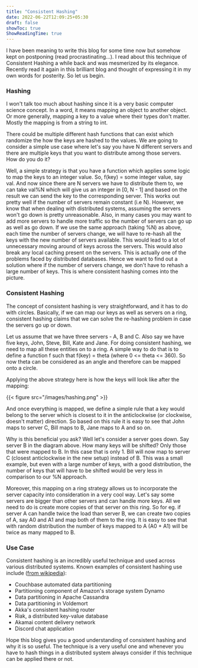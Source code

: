 ```yaml
---
title: "Consistent Hashing"
date: 2022-06-22T12:09:25+05:30
draft: false
showToc: true
ShowReadingTime: true
---
```


 I have been meaning to write this blog for some time now but somehow kept on postponing (read procrastinating...). I read about this technique of Consistent Hashing a while back and was mesmerized by its elegance. Recently read it again in this brilliant blog and thought of expressing it in my own words for posterity. So let us begin.

### Hashing
I won't talk too much about hashing since it is a very basic computer science concept. In a word, it means mapping an object to another object. Or more generally, mapping a key to a value where their types don't matter. Mostly the mapping is from a string to int. 

There could be multiple different hash functions that can exist which randomize the how the keys are hashed to the values. We are going to consider a simple use case where let's say you have N different servers and there are multiple keys that you want to distribute among those servers. How do you do it?

Well, a simple strategy is that you have a function which applies some logic to map the keys to an integer value. So, f(key) = some integer value, say val. And now since there are N servers we have to distribute them to, we can take val%N which will give us an integer in [0, N - 1] and based on the result we can send the key to the corresponding server. 
This works out pretty well if the number of servers remain constant (i.e N). However, we know that when dealing with distributed systems, assuming the servers won't go down is pretty unreasonable. Also, in many cases you may want to add more servers to handle more traffic so the number of servers can go up as well as go down. 
If we use the same approach (taking %N) as above, each time the number of servers change, we will have to re-hash all the keys with the new number of servers available. This would lead to a lot of unnecessary moving around of keys across the servers. This would also break any local caching present on the servers. This is actually one of the problems faced by distributed databases. 
Hence we want to find out a solution where if the number of servers change, we don't have to rehash a large number of keys. This is where consistent hashing comes into the picture.

### Consistent Hashing
The concept of consistent hashing is very straightforward, and it has to do with circles. Basically, if we can map our keys as well as servers on a ring, consistent hashing claims that we can solve the re-hashing problem in case the servers go up or down. 

Let us assume that we have three servers - A, B and C. Also say we have five keys, John, Steve, Bill, Kate and Jane. For doing consistent hashing, we need to map all these entities on to a ring. A simple way to do that is to define a function f such that f(key) = theta (where 0 <= theta <= 360). So now theta can be considered as an angle and therefore can be mapped onto a circle.

Applying the above strategy here is how the keys will look like after the mapping:

{{< figure src="/images/hashing.png"  >}}

And once everything is mapped, we define a simple rule that a key would belong to the server which is closest to it in the anticlockwise (or clockwise, doesn't matter) direction. So based on this rule it is easy to see that John maps to server C, Bill maps to B, Jane maps to A and so on.

Why is this beneficial you ask? Well let's consider a server goes down. Say server B in the diagram above. How many keys will be shifted? Only those that were mapped to B. In this case that is only 1. Bill will now map to server C (closest anticlockwise in the new setup) instead of B. 
This was a small example, but even with a large number of keys, with a good distribution, the number of keys that will have to be shifted would be very less in comparison to our %N approach. 

Moreover, this mapping on a ring strategy allows us to incorporate the server capacity into consideration in a very cool way. Let's say some servers are bigger than other servers and can handle more keys. All we need to do is create more copies of that server on this ring. So for eg. if server A can handle twice the load than server B, we can create two copies of A, say A0 and A1 and map both of them to the ring. It is easy to see that with random distribution the number of keys mapped to A (A0 + A1) will be twice as many mapped to B.

### Use Case

Consistent hashing is an incredibly useful technique and used across various distributed systems. Known examples of consistent hashing use include ([from wikipedia](https://en.wikipedia.org/wiki/Consistent_hashing#Examples)):
* Couchbase automated data partitioning 
* Partitioning component of Amazon's storage system Dynamo
* Data partitioning in Apache Cassandra
* Data partitioning in Voldemort
* Akka's consistent hashing router
* Riak, a distributed key-value database
* Akamai content delivery network
* Discord chat application

Hope this blog gives you a good understanding of consistent hashing and why it is so useful. The technique is a very useful one and whenever you have to hash things in a distributed system always consider if this technique can be applied there or not.
